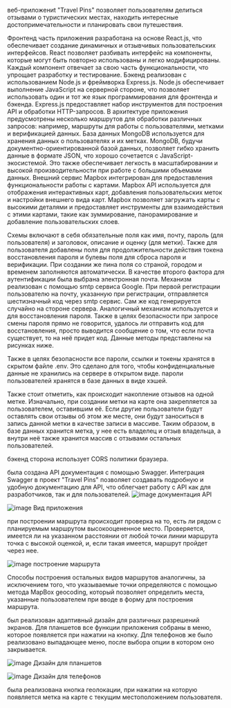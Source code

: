 веб-приложениt "Travel Pins" позволяет пользователям делиться отзывами о туристических местах, находить интересные достопримечательности и планировать свои путешествия. 

Фронтенд часть приложения разработана на основе React.js, что обеспечивает создание динамичных и отзывчивых пользовательских интерфейсов. React позволяет разбивать интерфейс на компоненты, которые могут быть повторно использованы и легко модифицированы. Каждый компонент отвечает за свою часть функциональности, что упрощает разработку и тестирование.
Бэкенд реализован с использованием Node.js и фреймворка Express.js. Node.js обеспечивает выполнение JavaScript на серверной стороне, что позволяет использовать один и тот же язык программирования для фронтенда и бэкенда. Express.js предоставляет набор инструментов для построения API и обработки HTTP-запросов. В архитектуре приложения предусмотрены несколько маршрутов для обработки различных запросов: например, маршруты для работы с пользователями, метками и верификацией данных.
База данных MongoDB используется для хранения данных о пользователях и их метках. MongoDB, будучи документно-ориентированной базой данных, позволяет гибко хранить данные в формате JSON, что хорошо сочетается с JavaScript-экосистемой. Это также обеспечивает легкость в масштабировании и высокой производительности при работе с большими объемами данных.
Внешний сервис Mapbox интегрирован для предоставления функциональности работы с картами. Mapbox API используется для отображения интерактивных карт, добавления пользовательских меток и настройки внешнего вида карт. Mapbox позволяет загружать карты с высокими деталями и предоставляет инструменты для взаимодействия с этими картами, такие как зуммирование, панорамирование и добавление пользовательских слоев.

Схемы включают в себя обязательные поля как имя, почту, пароль (для пользователя) и заголовок, описание и оценку (для метки). Также для пользователя добавлены поля для продолжительности действия токена восстановления пароля и булевы поля для сброса пароля и верификации. При создании же пина поля со страной, городом и временем заполняются автоматически.
В качестве второго фактора для аутентификации была выбрана электронная почта. Механизм реализован с помощью smtp сервиса Google. При первой регистрации пользователю на почту, указанную при регистрации, отправляется шестизначный код через smtp сервис. Сам же код генерируется случайно на стороне сервера. Аналогичный механизм используется и для восстановления пароля. Также в целях безопасности при запросе смены пароля прямо не говорится, удалось ли отправить код для восстановления, просто выводится сообщение о том, что если почта существует, то на неё придет код. Данные методы представлены на рисунках ниже.

Также в целях безопасности все пароли, ссылки и токены хранятся в скрытом файле .env. Это сделано для того, чтобы конфиденциальные данные не хранились на сервере в открытом виде.
пароли пользователей хранятся в базе данных в виде хэшей. 

Также стоит отметить, как происходит накопление отзывов на одной метке. Изначально, при создании метки на карте она закрепляется за пользователем, оставившим её. Если другие пользователи будут оставлять свои отзывы об этом же месте, они будут заноситься в запись данной метки в качестве записи в массиве. Таким образом, в базе данных хранится метка, у нее есть владелец и отзыв владельца, а внутри неё также хранится массив с отзывами остальных пользователей.

бэкенд сторона использует CORS политики браузера.

была создана API документация с помощью Swagger. Интеграция Swagger в проект "Travel Pins" позволяет создавать подробную и удобную документацию для API, что облегчает работу с API как для разработчиков, так и для пользователей. 
![image](https://github.com/user-attachments/assets/ad287780-de48-417a-b881-3bbb9e45a8da)
документация API

![image](https://github.com/user-attachments/assets/3da51e9d-8ed5-42bb-a1e0-785f568d5cff)
Вид приложения

при построении маршрута происходит проверка на то, есть ли рядом с планируемым маршрутом высокооцененное место. Проверяется, имеется ли на указанном расстоянии от любой  точки линии маршрута точка с высокой оценкой, и, если такая имеется, маршрут пройдет через нее.

![image](https://github.com/user-attachments/assets/401cf96a-efcf-4c85-9827-a5a4f172a773)
построение маршрута

Способы построения остальных видов маршрутов аналогичны, за исключением того, что указываемые точки определяются с помощью метода MapBox geocoding, который позволяет определить места, указанные пользователем при вводе в форму для построения маршрута.

был реализован адаптивный дизайн для различных разрешений экранов. Для планшетов все функции приложения собраны в меню, которое появляется при нажатии на кнопку. Для телефонов же было реализовано выпадающее меню, после выбора опции в котором оно закрывается. 

![image](https://github.com/user-attachments/assets/643084be-baaf-44bd-aa9d-02fff9e70f97)
Дизайн для планшетов

![image](https://github.com/user-attachments/assets/dac8a4e8-82d2-4c80-99dd-be5bdd8b0eb6)
Дизайн для телефонов

была реализована кнопка геолокации, при нажатии на которую появляется метка на карте с текущим местоположением пользователя. 
